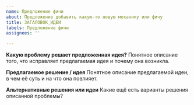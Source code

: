 ```yaml
---
name: Предложение фичи
about: Предложение добавить какую-то новую механику или фичу
title: ЗАГАЛОВОК_ИДЕИ
labels: Предложение фичи
assignees: ''

---
```


**Какую проблему решает предложенная идея?**
Понятное описание того, что исправляет предлагаемая идея и почему она возникла.

**Предлагаемое решение / идея**
Понятное описание предлагаемой идеи, в чем её суть и на что она повлияет.

**Альтернативные решения или идеи**
Какие ещё есть варианты решения описанной проблемы?
